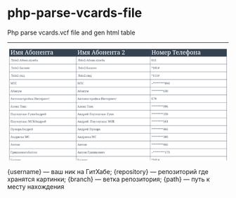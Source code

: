 # php-parse-vcards-file
Php parse vcards.vcf file and gen html table
****************************
![Image-Alt](https://raw.githubusercontent.com/serzhbsv/php-parse-vcards-file/main/screen/Screenshot.png)

{username} — ваш ник на ГитХабе;
{repository} — репозиторий где хранятся картинки;
{branch} — ветка репозитория;
{path} — путь к месту нахождения
